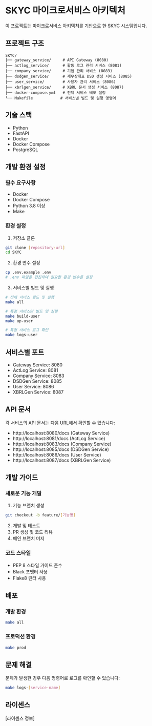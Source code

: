 # SKYC 마이크로서비스 아키텍처

이 프로젝트는 마이크로서비스 아키텍처를 기반으로 한 SKYC 시스템입니다.

## 프로젝트 구조

```
SKYC/
├── gateway_service/     # API Gateway (8080)
├── actlog_service/      # 활동 로그 관리 서비스 (8081)
├── company_service/     # 기업 관리 서비스 (8083)
├── dsdgen_service/      # 재무상태표 DSD 생성 서비스 (8085)
├── user_service/        # 사용자 관리 서비스 (8086)
├── xbrlgen_service/     # XBRL 문서 생성 서비스 (8087)
├── docker-compose.yml   # 전체 서비스 배포 설정
└── Makefile            # 서비스별 빌드 및 실행 명령어
```

## 기술 스택

- Python
- FastAPI
- Docker
- Docker Compose
- PostgreSQL

## 개발 환경 설정

### 필수 요구사항

- Docker
- Docker Compose
- Python 3.8 이상
- Make

### 환경 설정

1. 저장소 클론
```bash
git clone [repository-url]
cd SKYC
```

2. 환경 변수 설정
```bash
cp .env.example .env
# .env 파일을 편집하여 필요한 환경 변수를 설정
```

3. 서비스별 빌드 및 실행
```bash
# 전체 서비스 빌드 및 실행
make all

# 특정 서비스만 빌드 및 실행
make build-user
make up-user

# 특정 서비스 로그 확인
make logs-user
```

## 서비스별 포트

- Gateway Service: 8080
- ActLog Service: 8081
- Company Service: 8083
- DSDGen Service: 8085
- User Service: 8086
- XBRLGen Service: 8087

## API 문서

각 서비스의 API 문서는 다음 URL에서 확인할 수 있습니다:
- http://localhost:8080/docs (Gateway Service)
- http://localhost:8081/docs (ActLog Service)
- http://localhost:8083/docs (Company Service)
- http://localhost:8085/docs (DSDGen Service)
- http://localhost:8086/docs (User Service)
- http://localhost:8087/docs (XBRLGen Service)

## 개발 가이드

### 새로운 기능 개발

1. 기능 브랜치 생성
```bash
git checkout -b feature/[기능명]
```

2. 개발 및 테스트
3. PR 생성 및 코드 리뷰
4. 메인 브랜치 머지

### 코드 스타일

- PEP 8 스타일 가이드 준수
- Black 포맷터 사용
- Flake8 린터 사용

## 배포

### 개발 환경

```bash
make all
```

### 프로덕션 환경

```bash
make prod
```

## 문제 해결

문제가 발생한 경우 다음 명령어로 로그를 확인할 수 있습니다:

```bash
make logs-[service-name]
```

## 라이센스

[라이센스 정보] 